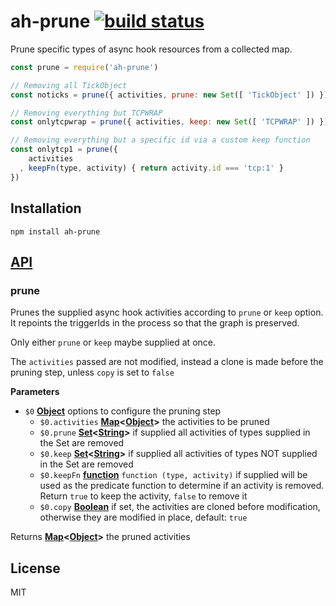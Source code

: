 # ah-prune [![build status](https://secure.travis-ci.org/nodesource/ah-prune.png)](http://travis-ci.org/nodesource/ah-prune)

Prune specific types of async hook resources from a collected map.

```js
const prune = require('ah-prune')

// Removing all TickObject
const noticks = prune({ activities, prune: new Set([ 'TickObject' ]) })

// Removing everything but TCPWRAP
const onlytcpwrap = prune({ activities, keep: new Set([ 'TCPWRAP' ]) })

// Removing everything but a specific id via a custom keep function
const onlytcp1 = prune({
    activities
  , keepFn(type, activity) { return activity.id === 'tcp:1' }
})
```

## Installation

    npm install ah-prune

## [API](https://nodesource.github.io/ah-prune/)

<!-- Generated by documentation.js. Update this documentation by updating the source code. -->

### prune

Prunes the supplied async hook activities according to `prune` or
`keep` option.
It repoints the triggerIds in the process so that the graph is
preserved.

Only either `prune` or `keep` maybe supplied at once.

The `activities` passed are not modified, instead a clone is made before
the pruning step, unless `copy` is set to `false`

**Parameters**

-   `$0` **[Object](https://developer.mozilla.org/en-US/docs/Web/JavaScript/Reference/Global_Objects/Object)** options to configure the pruning step
    -   `$0.activities` **[Map](https://developer.mozilla.org/en-US/docs/Web/JavaScript/Reference/Global_Objects/Map)&lt;[Object](https://developer.mozilla.org/en-US/docs/Web/JavaScript/Reference/Global_Objects/Object)>** the activities to be pruned
    -   `$0.prune` **[Set](https://developer.mozilla.org/en-US/docs/Web/JavaScript/Reference/Global_Objects/Set)&lt;[String](https://developer.mozilla.org/en-US/docs/Web/JavaScript/Reference/Global_Objects/String)>** if supplied all activities of types supplied
        in the Set are removed
    -   `$0.keep` **[Set](https://developer.mozilla.org/en-US/docs/Web/JavaScript/Reference/Global_Objects/Set)&lt;[String](https://developer.mozilla.org/en-US/docs/Web/JavaScript/Reference/Global_Objects/String)>** if supplied all activities of types NOT
        supplied in the Set are removed
    -   `$0.keepFn` **[function](https://developer.mozilla.org/en-US/docs/Web/JavaScript/Reference/Statements/function)** `function (type, activity)` if supplied will be
        used as the predicate function to determine if an activity is removed.
        Return `true` to keep the activity, `false` to remove it
    -   `$0.copy` **[Boolean](https://developer.mozilla.org/en-US/docs/Web/JavaScript/Reference/Global_Objects/Boolean)** if set, the activities are cloned before
        modification, otherwise they are modified in place, default: `true`

Returns **[Map](https://developer.mozilla.org/en-US/docs/Web/JavaScript/Reference/Global_Objects/Map)&lt;[Object](https://developer.mozilla.org/en-US/docs/Web/JavaScript/Reference/Global_Objects/Object)>** the pruned activities

## License

MIT
